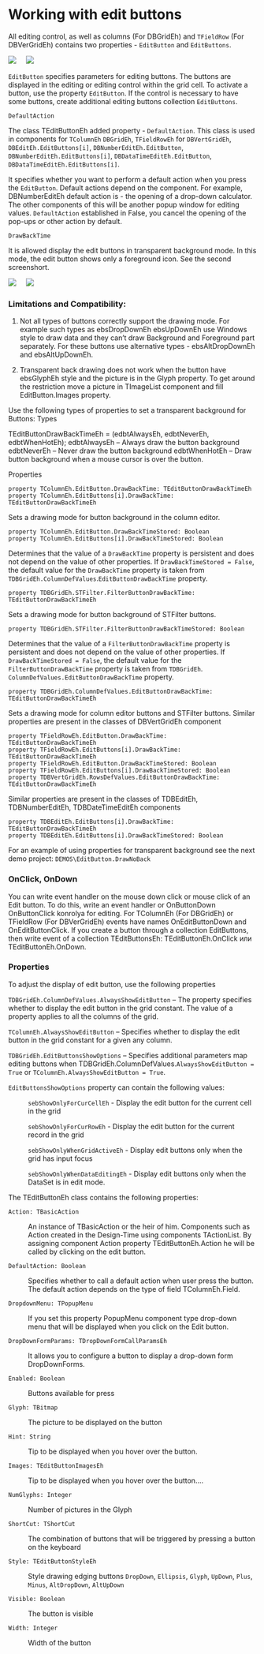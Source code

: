 # Working with edit buttons


All editing control, as well as columns (For DBGridEh) and `TFieldRow` (For DBVerGridEh) contains two properties - `EditButton` and `EditButtons`.

![](../../images/clip0001.png)&nbsp;&nbsp;&nbsp;&nbsp;&nbsp;![](../../images/clip0002.png)
 	  	 

`EditButton` specifies parameters for editing buttons. The buttons are displayed in the editing or editing control within the grid cell. To activate a button, use the property `EditButton`. If the control is necessary to have some buttons, create additional editing buttons collection `EditButtons`. 

`DefaultAction`

The class TEditButtonEh added property - `DefaultAction`.
This class is used in components for `TColumnEh` `DBGridEh`, `TFieldRowEh` for `DBVertGridEh`, `DBEditEh.EditButtons[i]`, `DBNumberEditEh.EditButton`, `DBNumberEditEh.EditButtons[i]`, `DBDataTimeEditEh.EditButton`, `DBDataTimeEditEh.EditButtons[i]`.

It specifies whether you want to perform a default action when you press the `EditButton`. Default actions depend on the component. For example, DBNumberEditEh default action is - the opening of a drop-down calculator. The other components of this will be another popup window for editing values. `DefaultAction` established in False, you cancel the opening of the pop-ups or other action by default.

`DrawBackTime`

It is allowed display the edit buttons in transparent background mode. In this mode, the edit button shows only a foreground icon. See the second screenshort.

![](../../images/clip0003.png)&nbsp;&nbsp;&nbsp;&nbsp;&nbsp;![](../../images/clip0004.png)

            

### Limitations and Compatibility: 
1.	Not all types of buttons correctly support the drawing mode. For example such types as  ebsDropDownEh ebsUpDownEh use Windows style to draw data and they can’t draw Background and Foreground part separately. For these buttons use alternative types - ebsAltDropDownEh and ebsAltUpDownEh.

2.	Transparent back drawing does not work when the button have ebsGlyphEh style and the picture is in the Glyph property. To get around the restriction move a picture in TImageList component and fill EditButton.Images property.

Use the following types of properties to set a transparent background for Buttons:
Types 

TEditButtonDrawBackTimeEh = (edbtAlwaysEh, edbtNeverEh, edbtWhenHotEh);
	edbtAlwaysEh – Always draw the button background
	edbtNeverEh – Never draw the button background
	edbtWhenHotEh – Draw button background when a mouse cursor is over the button.

Properties
```
property TColumnEh.EditButton.DrawBackTime: TEditButtonDrawBackTimeEh
property TColumnEh.EditButtons[i].DrawBackTime: TEditButtonDrawBackTimeEh
```
Sets a drawing mode for button background in the column editor.

```
property TColumnEh.EditButton.DrawBackTimeStored: Boolean
property TColumnEh.EditButtons[i].DrawBackTimeStored: Boolean
```

Determines that the value of a `DrawBackTime` property is persistent and does not depend on the value of other properties. If `DrawBackTimeStored = False`, the default value for the `DrawBackTime` property is taken from `TDBGridEh.ColumnDefValues`.`EditButtonDrawBackTime` property.

```
property TDBGridEh.STFilter.FilterButtonDrawBackTime: TEditButtonDrawBackTimeEh
```
Sets a drawing mode for button background of STFilter buttons.

```
property TDBGridEh.STFilter.FilterButtonDrawBackTimeStored: Boolean
```

Determines that the value of a `FilterButtonDrawBackTime` property is persistent and does not depend on the value of other properties. If `DrawBackTimeStored = False`, the default value for the `FilterButtonDrawBackTime` property is taken from `TDBGridEh`. `ColumnDefValues.EditButtonDrawBackTime` property.

```
property TDBGridEh.ColumnDefValues.EditButtonDrawBackTime: TEditButtonDrawBackTimeEh
```

Sets a drawing mode for column editor buttons and STFilter buttons.
Similar properties are present in the classes of DBVertGridEh component

```
property TFieldRowEh.EditButton.DrawBackTime: TEditButtonDrawBackTimeEh
property TFieldRowEh.EditButtons[i].DrawBackTime: TEditButtonDrawBackTimeEh
property TFieldRowEh.EditButton.DrawBackTimeStored: Boolean
property TFieldRowEh.EditButtons[i].DrawBackTimeStored: Boolean
property TDBVertGridEh.RowsDefValues.EditButtonDrawBackTime: TEditButtonDrawBackTimeEh
```

Similar properties are present in the classes of TDBEditEh, TDBNumberEditEh, TDBDateTimeEditEh components
```
property TDBEditEh.EditButtons[i].DrawBackTime: TEditButtonDrawBackTimeEh
property TDBEditEh.EditButtons[i].DrawBackTimeStored: Boolean
```

For an example of using properties for transparent background see the next demo project:
`DEMOS\EditButton.DrawNoBack`


### OnClick, OnDown

You can write event handler on the mouse down click or mouse click of an Edit button. To do this, write an event handler or OnButtonDown OnButtonClick konrolya for editing. For TColumnEh (For DBGridEh) or TFieldRow (For DBVerGridEh) events have names OnEditButtonDown and OnEditButtonClick. If you create a button through a collection EditButtons, then write event of a collection TEditButtonsEh: TEditButtonEh.OnClick или TEditButtonEh.OnDown.

### Properties

To adjust the display of edit button, use the following properties 

`TDBGridEh.ColumnDefValues.AlwaysShowEditButton` – The property specifies whether to display the edit button in the grid constant. The value of a property applies to all the columns of the grid.

`TColumnEh.AlwaysShowEditButton` – Specifies whether to display the edit button in the grid constant for a given any column.

`TDBGridEh.EditButtonsShowOptions` – Specifies additional parameters map editing buttons when TDBGridEh.ColumnDefValues.`AlwaysShowEditButton = True` or `TColumnEh.AlwaysShowEditButton = True`. 

`EditButtonsShowOptions` property can contain the following values:
<dl>
<dd>
	
`sebShowOnlyForCurCellEh` 	-	Display the edit button for the current cell in the grid
	
`sebShowOnlyForCurRowEh`	-	Display the edit button for the current record in the grid
	
`sebShowOnlyWhenGridActiveEh` -	Display edit buttons only when the grid has input focus
	
`sebShowOnlyWhenDataEditingEh` -	Display edit buttons only when the DataSet is in edit mode.
</dd>
</dl>

The TEditButtonEh class contains the following properties:

`Action: TBasicAction`

<dd>An instance of TBasicAction or the heir of him. Components such as Action created in the Design-Time using components TActionList. By assigning component Action property TEditButtonEh.Action he will be called by clicking on the edit button.</dd>

`DefaultAction: Boolean`

<dd>Specifies whether to call a default action when user press the button. The default action depends on the type of field TColumnEh.Field.</dd>

`DropdownMenu: TPopupMenu`

<dd>If you set this property PopupMenu component type drop-down menu that will be displayed when you click on the Edit button.</dd>

`DropDownFormParams: TDropDownFormCallParamsEh`

<dd>It allows you to configure a button to display a drop-down form DropDownForms.</dd>

`Enabled: Boolean`

<dd>Buttons available for press</dd>

`Glyph: TBitmap`

<dd>The picture to be displayed on the button</dd>

`Hint: String`

<dd>Tip to be displayed when you hover over the button.</dd>

`Images: TEditButtonImagesEh`

<dd>Tip to be displayed when you hover over the button....</dd>

`NumGlyphs: Integer`

<dd>Number of pictures in the Glyph</dd>

`ShortCut: TShortCut`

<dd>The combination of buttons that will be triggered by pressing a button on the keyboard</dd>

`Style: TEditButtonStyleEh`

<dd>

Style drawing edging buttons
`DropDown`, `Ellipsis`, `Glyph`, `UpDown`, `Plus`, `Minus`, `AltDropDown`, `AltUpDown`
</dd>

`Visible: Boolean`

<dd>The button is visible</dd>

`Width: Integer`

<dd>Width of the button</dd>
